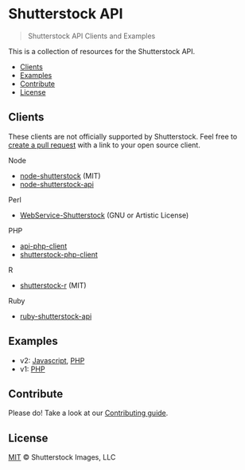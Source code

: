 # Shutterstock API

> Shutterstock API Clients and Examples

This is a collection of resources for the Shutterstock API.

 * [Clients](#clients)
 * [Examples](#examples)
 * [Contribute](#contribute)
 * [License](#license)

## Clients

These clients are not officially supported by Shutterstock. Feel free to [create a pull request](https://help.github.com/articles/using-pull-requests) with a link to your open source client.

Node

 * [node-shutterstock](https://www.npmjs.com/package/shutterstock) (MIT)
 * [node-shutterstock-api](https://github.com/shutterstock/node-shutterstock-api)

Perl

 * [WebService-Shutterstock](http://search.cpan.org/~bphillips/WebService-Shutterstock/) (GNU or Artistic License)

PHP

 * [api-php-client](https://github.com/shutterstock/api-php-client)
 * [shutterstock-php-client](https://github.com/bbaisley/shutterstock-php-client)

R

 * [shutterstock-r](https://github.com/strboul/shutterstock-r) (MIT)

Ruby

 * [ruby-shutterstock-api](https://github.com/shutterstock/ruby-shutterstock-api)

## Examples

 * v2: [Javascript][v2-js], [PHP][v2-php]
 * v1: [PHP][v1-php]

[v2-js]: https://github.com/shutterstock/api/blob/master/examples/javascript-jquery/v2.html
[v2-php]: https://github.com/shutterstock/api/blob/master/examples/php-curl/v2.php
[v1-php]: https://github.com/shutterstock/api/blob/master/examples/php-curl/index.php

## Contribute

Please do! Take a look at our [Contributing guide](CONTRIBUTING.md).

## License

[MIT](LICENSE) © Shutterstock Images, LLC
